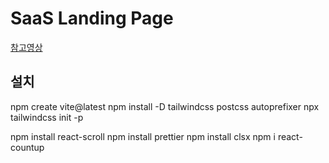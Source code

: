 # SaaS Landing Page

[참고영상](https://youtu.be/ukiGFmZ32YA?si=cnNcOXNWsnZpLoNQ)

## 설치
npm create vite@latest
npm install -D tailwindcss postcss autoprefixer
npx tailwindcss init -p

npm install react-scroll
npm install prettier
npm install clsx
npm i react-countup